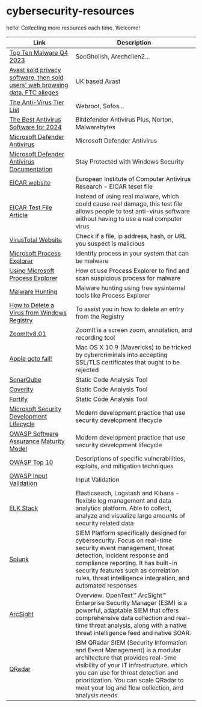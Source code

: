 # cybersecurity-resources
hello!
Collecting more resources each time. Welcome!

| Link | Description |
|------|-------------|
| [Top Ten Malware Q4 2023](https://www.cisecurity.org/insights/blog/top-10-malware-q4-2023) | SocGholish, Arechclien2... |
| [Avast sold privacy software, then sold users' web browsing data, FTC alleges](https://www.cbsnews.com/news/ftc-avast-browsing-data-privacy/) | UK based Avast |
| [The Anti-Virus Tier List](https://www.youtube.com/watch?app=desktop&v=xKrHWM1VeFQ) | Webroot, Sofos... |
| [The Best Antivirus Software for 2024](https://www.pcmag.com/picks/the-best-antivirus-protection) | Bitdefender Antivirus Plus, Norton, Malwarebytes |
| [Microsoft Defender Antivirus](https://www.microsoft.com/en-us/videoplayer/embed/RE3FifU) | Microsoft Defender Antivirus |
| [Microsoft Defender Antivirus Documentation](https://support.microsoft.com/en-us/windows/stay-protected-with-windows-security-2ae0363d-0ada-c064-8b56-6a39afb6a963#:~:text=Windows%20Security%20is%20built%2Din,program%20called%20Microsoft%20Defender%20Antivirus.) | Stay Protected with Windows Security |
| [EICAR website](https://www.eicar.org/download-anti-malware-testfile/#top) | European Institute of Computer Antivirus Research - EICAR teset file |
| [EICAR Test File Article](https://en.wikipedia.org/wiki/EICAR_test_file) | Instead of using real malware, which could cause real damage, this test file allows people to test anti-virus software without having to use a real computer virus |
| [VirusTotal Website](https://www.virustotal.com/gui/home/search) | Check if a file, ip address, hash, or URL you suspect is malicious |
| [Microsoft Process Explorer](https://learn.microsoft.com/en-us/sysinternals/downloads/process-explorer) | Identify process in your system that can be malware |
| [Using Microsoft Process Explorer](https://www.101labs.net/comptia-security/lab-57-how-to-use-process-explorer-to-find-and-scan-suspicious-processes-for-malware/) | How ot use Process Explorer to find and scan suspicious process for malware |
| [Malware Hunting](https://www.youtube.com/watch?v=A_TPZxuTzBU) | Malware hunting using free sysinternal tools like Process Explorer |
| [How to Delete a Virus from Windows Registry](https://www.youtube.com/watch?v=uEv0Tpcfn40) |  To assist you in how to delete an entry from the Registry |
| [ZoomItv8.01](https://learn.microsoft.com/en-us/sysinternals/downloads/zoomit) | ZoomIt is a screen zoom, annotation, and recording tool |
| [Apple goto fail!](https://news.sophos.com/en-us/2014/02/28/sophos-in-the-news-world-of-warbiking-apples-goto-fail-bug-android-malware-surge/) | Mac OS X 10.9 (Mavericks) to be tricked by cybercriminals into accepting SSL/TLS certificates that ought to be rejected |
| [SonarQube](https://www.sonarsource.com/products/sonarqube/) | Static Code Analysis Tool |
| [Coverity](https://www.synopsys.com/software-integrity/security-testing/static-analysis-sast.html) | Static Code Analysis Tool |
| [Fortify](https://www.microfocus.com/en-us/cyberres/application-security) | Static Code Analysis Tool |
| [Microsoft Security Development Lifecycle](https://www.microfocus.com/en-us/cyberres/application-security) | Modern development practice that use security development lifecycle |
| [OWASP Software Assurance Maturity Model](https://owasp.org/www-project-samm/) | Modern development practice that use security development lifecycle |
| [OWASP Top 10](https://owasp.org/www-project-top-ten/) | Descriptions of specific vulnerabilities, exploits, and mitigation techniques |
| [OWASP Input Validation](https://cheatsheetseries.owasp.org/cheatsheets/Input_Validation_Cheat_Sheet.html) | Input Validation |
| [ELK Stack](https://www.elastic.co/elastic-stack) | Elasticseach, Logstash and Kibana - flexible log management and data analytics platform. Able to collect, analyze and visualize large amounts of security related data |
| [Splunk](https://www.splunk.com/) | SIEM Platform specifically designed for cybersecurity. Focus on real-time security event management, threat detection, incident response and compliance reporting. It has built-in security features such as  correlation rules, threat intelligence integration, and automated responses |
| [ArcSight](https://www.opentext.com/products/arcsight-enterprise-security-manager#:~:text=On%20this%20page-,Overview,intelligence%20feed%20and%20native%20SOAR.) | Overview. OpenText™ ArcSight™ Enterprise Security Manager (ESM) is a powerful, adaptable SIEM that offers comprehensive data collection and real-time threat analysis, along with a native threat intelligence feed and native SOAR. |
| [QRadar](https://www.ibm.com/products/qradar-siem) | IBM QRadar SIEM (Security Information and Event Management) is a modular architecture that provides real-time visibility of your IT infrastructure, which you can use for threat detection and prioritization. You can scale QRadar to meet your log and flow collection, and analysis needs. |
